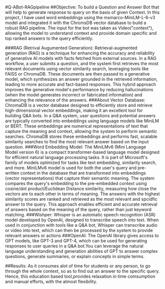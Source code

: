 #Q-ABot-RAGpipeline
##Objective:
To build a Question and Answer Bot that will help to generate response to query on the basis of given Context. In this project, I have used word embeddings using the msmarco-MiniLM-L-6-v3 model and integrated it with the ChromsDB vector database to build a robust RAG pipeline. The input for the bot was taken as Video("context"), allowing the model to understand context and provide domain specific and top ranked answers to the query efficiently.

###RAG (Retrival Augumented Generation):
Retrieval-augmented generation (RAG) is a technique for enhancing the accuracy and reliability of generative AI models with facts fetched from external sources.
In a RAG workflow, a user submits a question, and the system first retrieves the most relevant documents using vector similarity search, leveraging tools like FAISS or ChromaDB. These documents are then passed to a generative model, which synthesizes an answer grounded in the retrieved information, leading to more accurate and fact-based responses. This hybrid approach improves the generative model's performance by reducing hallucinations (when the model generates incorrect or fabricated information) and enhancing the relevance of the answers. 
###About Vector Database: 
ChromaDB is a vector database designed to efficiently store and retrieve high-dimensional vector embeddings, making it an excellent tool for building Q&A bots. In a Q&A system, user questions and potential answers are typically converted into embeddings using language models like MiniLM or BERT. These embeddings are numerical representations of text that capture the meaning and context, allowing the system to perform semantic searches. ChromaDB stores these embeddings and performs fast, scalable similarity searches to find the most relevant answer based on the input question.
###Word Embedding Model:
The MiniLMv6 (Mini Language Model version 6) is a compact transformer-based language model designed for efficient natural language processing tasks. It is part of Microsoft's family of models optimized for tasks like text embedding, similarity search, and more. MiniLMv6 model is used for both the user's query and pre-written context in the database that are transformed into embeddings (vector representations) that capture their semantic meaning. The system compares the query's embedding to the pre-embedded context using cosine/dot product/Euclidean Distance similarity, measuring how close the vectors are to each other in terms of meaning. The answers with the highest similarity scores are ranked and retrieved as the most relevant and spcidfic answer to the query. This approach enables efficient and accurate retrieval of answers based on the meaning of the query, rather than just keyword matching.
###Wishper:
Whisper is an automatic speech recognition (ASR) model developed by OpenAI, designed to transcribe speech into text. When used in conjunction with tools like a Q&A bot, Whisper can transcribe audio or video into text, which can then be processed by the system to provide relevant answers or actions
###OpenAI:
The OpenAI library gives access to GPT models, like GPT-3 and GPT-4, which can be used for generating responses to user queries in a Q&A bot.You can leverage the natural language understanding and generation abilities of GPT to answer complex questions, generate summaries, or explain concepts in simple terms.

##Results:
As it consumes alot of time for students or any person, to go through the whole context, so as to find out an answer to the specific query. Hence, this education based tool,provides relaxation in time comsumption and manual efforts, with the atmost flexibility.
